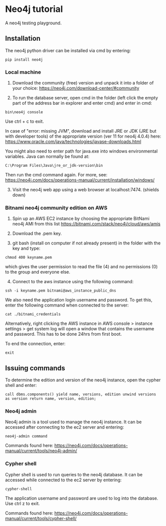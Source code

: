 # Neo4j tutorial

A neo4j testing playground.

## Installation

The neo4j python driver can be installed via cmd by entering:

```
pip install neo4j
```

### Local machine

1. Download the community (free) version and unpack it into a folder of your choice: https://neo4j.com/download-center/#community

2. To run the database server, open cmd in the folder (left click the empty part of the address bar in explorer and enter cmd) and enter in cmd:

```
bin\neo4j console
```

Use ctrl + c to exit.

In case of "error: missing JVM", download and install JRE or JDK (JRE but with developer tools) of the appropriate version (ver 11 for neo4j 4.0.4) here: https://www.oracle.com/java/technologies/javase-downloads.html

You might also need to enter path for java.exe into windows environmental variables. Java can normally be found at:

```
C:\Program Files\Java\jre_or_jdk-version\bin
```

Then run the cmd command again. For more, see: https://neo4j.com/docs/operations-manual/current/installation/windows/

3. Visit the neo4j web app using a web browser at localhost:7474. (shields down)

### Bitnami neo4j community edition on AWS

1. Spin up an AWS EC2 instance by choosing the appropriate BitNami neo4j AMI from this list https://bitnami.com/stack/neo4j/cloud/aws/amis

2. Download the .pem key.

3. git bash (install on computer if not already present) in the folder with the key and type:

```
chmod 400 keyname.pem
```

which gives the user permission to read the file (4) and no permissions (0) to the group and everyone else.

4. Connect to the aws instance using the following command:

```
ssh -i keyname.pem bitnami@aws_instance_public_dns
```

We also need the application login username and password. To get this, enter the following command when connected to the server:

```
cat ./bitnami_credentials
```

Alternatively, right clicking the AWS instance in AWS console > instance settings > get system log will open a window that contains the username and password. This has to be done 24hrs from first boot.

To end the connection, enter:

```
exit
```

## Issuing commands

To determine the edition and version of the neo4j instance, open the cypher shell and enter:

```
call dbms.components() yield name, versions, edition unwind versions as version return name, version, edition;
```

### Neo4j admin

Neo4j admin is a tool used to manage the neo4j instance. It can be accessed after connecting to the ec2 server and entering:

```
neo4j-admin command
```

Commands found here: https://neo4j.com/docs/operations-manual/current/tools/neo4j-admin/

### Cypher shell

Cypher shell is used to run queries to the neo4j database. It can be accessed while connected to the ec2 server by entering:

```
cypher-shell
```

The application username and password are used to log into the database. Use ctrl z to exit.

Commands found here: https://neo4j.com/docs/operations-manual/current/tools/cypher-shell/
